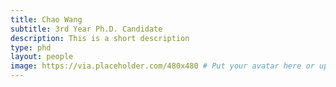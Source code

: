 ```yaml
---
title: Chao Wang
subtitle: 3rd Year Ph.D. Candidate
description: This is a short description
type: phd
layout: people
image: https://via.placeholder.com/480x480 # Put your avatar here or upload one
---
```

